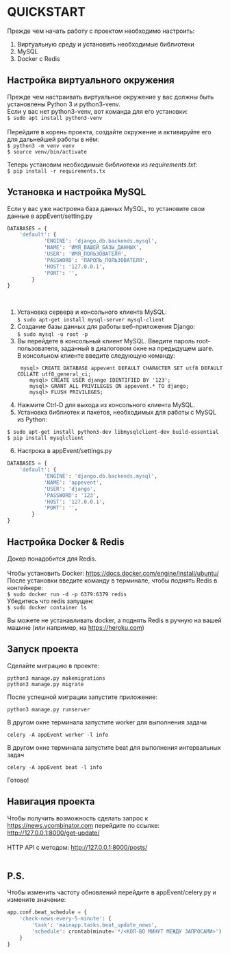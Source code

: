 # QUICKSTART

Прежде чем начать работу с проектом необходимо настроить:
    <br>
1. Виртуальную среду и установить необходимые библиотеки
2. MySQL
3. Docker c Redis

## Настройка виртуального окружения
Прежде чем настраивать виртуальное окружение у вас должны быть 
установлены Python 3 и python3-venv.
<br>
Если у вас нет python3-venv, вот команда для его установки:
<br>
``$ sudo apt install python3-venv``
<br>
<br>
Перейдите в корень проекта, создайте окружение и активируйте его для
дальнейшей работы в нём:
    <br>
```$ python3 -m venv venv```
    <br>
```$ source venv/bin/activate```

Теперь установим необходимые библиотеки из *requirements.txt*:
    <br>
``$ pip install -r requirements.tx``
## Установка и настройка MySQL


Если у вас уже настроена база данных MySQL, то установите свои данные в 
appEvent/setting.py
<br>
```python
DATABASES = {
    'default': {
            'ENGINE': 'django.db.backends.mysql',
            'NAME': 'ИМЯ_ВАШЕЙ_БАЗЫ_ДАННЫХ',
            'USER': 'ИМЯ_ПОЛЬЗОВАТЕЛЯ',
            'PASSWORD': 'ПАРОЛЬ_ПОЛЬЗОВАТЕЛЯ',
            'HOST': '127.0.0.1',
            'PORT': '',
        }
}
```
<br>

1. Установка сервера и консольного клиента MySQL: <br>
	```$ sudo apt-get install mysql-server mysql-client```<br>
2. Создание базы данных для работы веб-приложения Django: <br>
	```$ sudo mysql -u root -p```
3. Вы перейдете в консольный клиент MySQL. 
   Введите пароль root-пользователя, заданный в диалоговом окне на предыдущем шаге. 
   <br>В консольном клиенте введите следующую команду:<br>
   ```
    mysql> CREATE DATABASE appevent DEFAULT CHARACTER SET utf8 DEFAULT COLLATE utf8_general_ci;
	   mysql> CREATE USER django IDENTIFIED BY '123';
	   mysql> GRANT ALL PRIVILEGES ON appevent.* TO django;
	   mysql> FLUSH PRIVILEGES;
    ```
4. Нажмите Ctrl-D для выхода из консольного клиента MySQL.
5. Установка библиотек и пакетов, необходимых для работы с MySQL из Python: 
```
$ sudo apt-get install python3-dev libmysqlclient-dev build-essential
$ pip install mysqlclient
```
6. Настрока в appEvent/settings.py
```python
DATABASES = {
    'default': {
            'ENGINE': 'django.db.backends.mysql',
            'NAME': 'appevent',
            'USER': 'django',
            'PASSWORD': '123',
            'HOST': '127.0.0.1',
            'PORT': '',
        }
}
```

## Настройка Docker & Redis
Докер понадобится для Redis. <br><br>
Чтобы установить Docker: https://docs.docker.com/engine/install/ubuntu/
<br>
После установки введите команду в терминале, чтобы поднять Redis в контейнере:
<br>
```$ sudo docker run -d -p 6379:6379 redis```
<br>
Убедитесь что redis запущен:
<br>
```$ sudo docker container ls```

Вы можете не устанавливать docker, а поднять Redis в ручную на вашей машине
(или например, на https://heroku.com)


## Запуск проекта
Сделайте миграцию в проекте:
```
python3 manage.py makemigrations
python3 manage.py migrate
```
После успешной миграции запустите приложение:
```
python3 manage.py runserver
```
В другом окне терминала запустите worker для выполнения задачи
```
celery -A appEvent worker -l info
```
В другом окне терминала запустите beat для выполнения интервальных задач
```
celery -A appEvent beat -l info
```

Готово!

## Навигация проекта
Чтобы получить возможность сделать запрос к https://news.ycombinator.com 
перейдите по ссылке: http://127.0.0.1:8000/get-update/
<br><br>
HTTP API с методом: http://127.0.0.1:8000/posts/
<br><br>

## P.S.

Чтобы изменить частоту обновлений перейдите в appEvent/celery.py и измените значение:
```python
app.conf.beat_schedule = {
    'check-news-every-5-minute': {
        'task': 'mainapp.tasks.beat_update_news',
        'schedule': crontab(minute='*/<КОЛ-ВО МИНУТ МЕЖДУ ЗАПРОСАМИ>')
    }
}
```